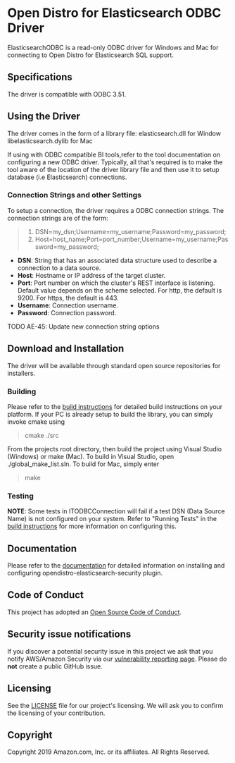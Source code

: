 # Open Distro for Elasticsearch ODBC Driver

ElasticsearchODBC is a read-only ODBC driver for Windows and Mac for connecting to Open Distro for Elasticsearch SQL support.

## Specifications

The driver is compatible with ODBC 3.51.

## Using the Driver

The driver comes in the form of a library file:
    elasticsearch.dll for Window
    libelasticsearch.dylib for Mac

If using with ODBC compatible BI tools,refer to the tool documentation on configuring a new ODBC driver. Typically, all that's required is to make the tool aware of the location of the driver library file and then use it to setup database (i.e Elasticsearch) connections.

### Connection Strings and other Settings

To setup a connection, the driver requires a ODBC connection strings. The connection strings are of the form:

>1. DSN=my_dsn;Username=my_username;Password=my_password;
>2. Host=host_name;Port=port_number;Username=my_username;Password=my_password;

* **DSN**: String that has an associated data structure used to describe a connection to a data source.
* **Host**: Hostname or IP address of the target cluster.
* **Port**: Port number on which the cluster's REST interface is listening. Default value depends on the scheme selected. For http, the default is 9200. For https, the default is 443.
* **Username**: Connection username.
* **Password**: Connection password.

TODO AE-45: Update new connection string options

## Download and Installation

The driver will be available through standard open source repositories for installers.

### Building

Please refer to the [build instructions](./BUILD_INSTRUCTIONS.md) for detailed build instructions on your platform.
If your PC is already setup to build the library, you can simply invoke cmake using

> cmake ./src

From the projects root directory, then build the project using Visual Studio (Windows) or make (Mac). To build in Visual Studio, open ./global_make_list.sln. To build for Mac, simply enter

> make

### Testing

**NOTE**: Some tests in ITODBCConnection will fail if a test DSN (Data Source Name) is not configured on your system. Refer to "Running Tests" in the [build instructions](./BUILD_INSTRUCTIONS.md) for more information on configuring this.

## Documentation

Please refer to the [documentation](https://opendistro.github.io/for-elasticsearch-docs/) for detailed information on installing and configuring opendistro-elasticsearch-security plugin.

## Code of Conduct

This project has adopted an [Open Source Code of Conduct](https://opendistro.github.io/for-elasticsearch/codeofconduct.html).

## Security issue notifications

If you discover a potential security issue in this project we ask that you notify AWS/Amazon Security via our [vulnerability reporting page](http://aws.amazon.com/security/vulnerability-reporting/). Please do **not** create a public GitHub issue.

## Licensing

See the [LICENSE](./LICENSE) file for our project's licensing. We will ask you to confirm the licensing of your contribution.

## Copyright

Copyright 2019 Amazon.com, Inc. or its affiliates. All Rights Reserved.
